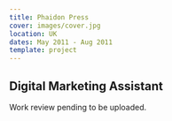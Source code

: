 ```yaml
---
title: Phaidon Press
cover: images/cover.jpg
location: UK
dates: May 2011 - Aug 2011
template: project
---
```


## Digital Marketing Assistant

Work review pending to be uploaded.

